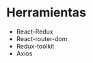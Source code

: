 <h1>Herramientas</h1>

<ul>
    <li>React-Redux</li>
    <li>React-router-dom </li>
    <li>Redux-toolkit </li>
    <li>Axios</li>
</ul>
